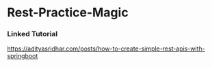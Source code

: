 # Rest-Practice-Magic


### Linked Tutorial

https://adityasridhar.com/posts/how-to-create-simple-rest-apis-with-springboot
